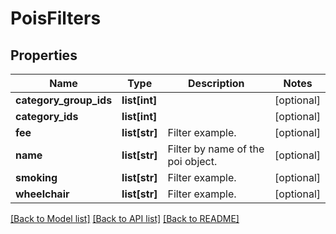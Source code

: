 # PoisFilters

## Properties
Name | Type | Description | Notes
------------ | ------------- | ------------- | -------------
**category_group_ids** | **list[int]** |  | [optional] 
**category_ids** | **list[int]** |  | [optional] 
**fee** | **list[str]** | Filter example. | [optional] 
**name** | **list[str]** | Filter by name of the poi object. | [optional] 
**smoking** | **list[str]** | Filter example. | [optional] 
**wheelchair** | **list[str]** | Filter example. | [optional] 

[[Back to Model list]](../README.md#documentation_for_models) [[Back to API list]](../README.md#documentation_for_api_endpoints) [[Back to README]](../README.md)

